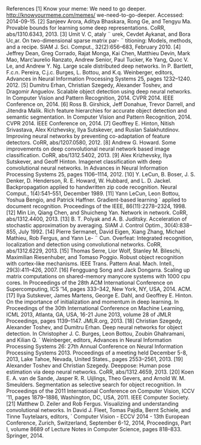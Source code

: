 References
[1] Know your meme: We need to go deeper. http://knowyourmeme.com/memes/ we-need-to-go-deeper. Accessed: 2014-09-15.
[2] Sanjeev Arora, Aditya Bhaskara, Rong Ge, and Tengyu Ma. Provable bounds for learning some deep representations. CoRR, abs/1310.6343, 2013.
[3] Umit V. C¸ ataly ¨ urek, Cevdet Aykanat, and Bora Uc¸ar. On two-dimensional sparse matrix par- ¨ titioning: Models, methods, and a recipe. SIAM J. Sci. Comput., 32(2):656–683, February 2010.
[4] Jeffrey Dean, Greg Corrado, Rajat Monga, Kai Chen, Matthieu Devin, Mark Mao, Marc’aurelio Ranzato, Andrew Senior, Paul Tucker, Ke Yang, Quoc V. Le, and Andrew Y. Ng. Large scale distributed deep networks. In P. Bartlett, F.c.n. Pereira, C.j.c. Burges, L. Bottou, and K.q. Weinberger, editors, Advances in Neural Information Processing Systems 25, pages 1232–1240. 2012.
[5] Dumitru Erhan, Christian Szegedy, Alexander Toshev, and Dragomir Anguelov. Scalable object detection using deep neural networks. In Computer Vision and Pattern Recognition, 2014. CVPR 2014. IEEE Conference on, 2014.
[6] Ross B. Girshick, Jeff Donahue, Trevor Darrell, and Jitendra Malik. Rich feature hierarchies for accurate object detection and semantic segmentation. In Computer Vision and Pattern Recognition, 2014. CVPR 2014. IEEE Conference on, 2014.
[7] Geoffrey E. Hinton, Nitish Srivastava, Alex Krizhevsky, Ilya Sutskever, and Ruslan Salakhutdinov. Improving neural networks by preventing co-adaptation of feature detectors. CoRR, abs/1207.0580, 2012.
[8] Andrew G. Howard. Some improvements on deep convolutional neural network based image classification. CoRR, abs/1312.5402, 2013.
[9] Alex Krizhevsky, Ilya Sutskever, and Geoff Hinton. Imagenet classification with deep convolutional neural networks. In Advances in Neural Information Processing Systems 25, pages 1106–1114, 2012.
[10] Y. LeCun, B. Boser, J. S. Denker, D. Henderson, R. E. Howard, W. Hubbard, and L. D. Jackel. Backpropagation applied to handwritten zip code recognition. Neural Comput., 1(4):541–551, December 1989.
[11] Yann LeCun, Leon Bottou, Yoshua Bengio, and Patrick Haffner. Gradient-based learning ´ applied to document recognition. Proceedings of the IEEE, 86(11):2278–2324, 1998.
[12] Min Lin, Qiang Chen, and Shuicheng Yan. Network in network. CoRR, abs/1312.4400, 2013.
[13] B. T. Polyak and A. B. Juditsky. Acceleration of stochastic approximation by averaging. SIAM J. Control Optim., 30(4):838–855, July 1992.
[14] Pierre Sermanet, David Eigen, Xiang Zhang, Michael Mathieu, Rob Fergus, and Yann Le- ¨ Cun. Overfeat: Integrated recognition, localization and detection using convolutional networks. CoRR, abs/1312.6229, 2013.
[15] Thomas Serre, Lior Wolf, Stanley M. Bileschi, Maximilian Riesenhuber, and Tomaso Poggio. Robust object recognition with cortex-like mechanisms. IEEE Trans. Pattern Anal. Mach. Intell., 29(3):411–426, 2007.
[16] Fengguang Song and Jack Dongarra. Scaling up matrix computations on shared-memory manycore systems with 1000 cpu cores. In Proceedings of the 28th ACM International Conference on Supercomputing, ICS ’14, pages 333–342, New York, NY, USA, 2014. ACM.
[17] Ilya Sutskever, James Martens, George E. Dahl, and Geoffrey E. Hinton. On the importance of initialization and momentum in deep learning. In Proceedings of the 30th International Conference on Machine Learning, ICML 2013, Atlanta, GA, USA, 16-21 June 2013, volume 28 of JMLR Proceedings, pages 1139–1147. JMLR.org, 2013.
[18] Christian Szegedy, Alexander Toshev, and Dumitru Erhan. Deep neural networks for object detection. In Christopher J. C. Burges, Leon Bottou, Zoubin Ghahramani, and Kilian Q. ´ Weinberger, editors, Advances in Neural Information Processing Systems 26: 27th Annual Conference on Neural Information Processing Systems 2013. Proceedings of a meeting held December 5-8, 2013, Lake Tahoe, Nevada, United States., pages 2553–2561, 2013.
[19] Alexander Toshev and Christian Szegedy. Deeppose: Human pose estimation via deep neural networks. CoRR, abs/1312.4659, 2013.
[20] Koen E. A. van de Sande, Jasper R. R. Uijlings, Theo Gevers, and Arnold W. M. Smeulders. Segmentation as selective search for object recognition. In Proceedings of the 2011 International Conference on Computer Vision, ICCV ’11, pages 1879–1886, Washington, DC, USA, 2011. IEEE Computer Society.
[21] Matthew D. Zeiler and Rob Fergus. Visualizing and understanding convolutional networks. In David J. Fleet, Tomas Pajdla, Bernt Schiele, and Tinne Tuytelaars, editors, ´ Computer Vision - ECCV 2014 - 13th European Conference, Zurich, Switzerland, September 6-12, 2014, Proceedings, Part I, volume 8689 of Lecture Notes in Computer Science, pages 818–833. Springer, 2014.
